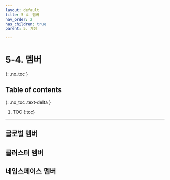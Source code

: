 ```yaml
---
layout: default
title: 5-4. 멤버
nav_order: 2
has_children: true
parent: 5. 계정

---
```


# 5-4. 멤버
{: .no_toc }

## Table of contents
{: .no_toc .text-delta }

1. TOC
{:toc}

---

## 글로벌 멤버

## 클러스터 멤버

## 네임스페이스 멤버


